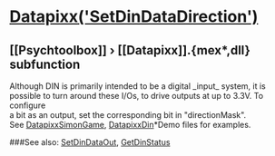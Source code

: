 # [Datapixx('SetDinDataDirection')](Datapixx-SetDinDataDirection) 
## [[Psychtoolbox]] &#8250; [[Datapixx]].{mex*,dll} subfunction


Although DIN is primarily intended to be a digital \_input\_ system, it is  
possible to turn around these I/Os, to drive outputs at up to 3.3V. To configure  
a bit as an output, set the corresponding bit in "directionMask".  
See [DatapixxSimonGame](DatapixxSimonGame), [DatapixxDin](DatapixxDin)\*Demo files for examples.  
  


###See also:
[SetDinDataOut](Datapixx-SetDinDataOut), [GetDinStatus](Datapixx-GetDinStatus)
